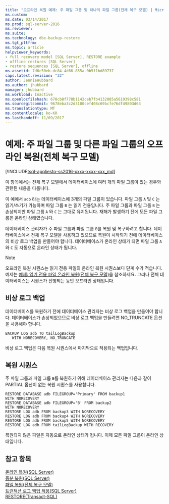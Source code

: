 ```yaml
---
title: "오프라인 복원 예제: 주 파일 그룹 및 하나의 파일 그룹(전체 복구 모델) | Microsoft 문서"
ms.custom: 
ms.date: 03/14/2017
ms.prod: sql-server-2016
ms.reviewer: 
ms.suite: 
ms.technology: dbe-backup-restore
ms.tgt_pltfrm: 
ms.topic: article
helpviewer_keywords:
- full recovery model [SQL Server], RESTORE example
- offline restores [SQL Server]
- restore sequences [SQL Server], offline
ms.assetid: 7d6c50eb-dc84-4d66-855a-0b5f1bd89737
caps.latest.revision: "32"
author: JennieHubbard
ms.author: jhubbard
manager: jhubbard
ms.workload: Inactive
ms.openlocfilehash: 678cb8f778b1142ceb7fb4132085a5619398c581
ms.sourcegitcommit: 9678eba3c2d3100cef408c69bcfe76df49803d63
ms.translationtype: MT
ms.contentlocale: ko-KR
ms.lasthandoff: 11/09/2017
---
```

# <a name="example-offline-restore-of-primary-and-one-other-filegroup-full-recovery-model"></a>예제: 주 파일 그룹 및 다른 파일 그룹의 오프라인 복원(전체 복구 모델)
[!INCLUDE[tsql-appliesto-ss2016-xxxx-xxxx-xxx_md](../../includes/tsql-appliesto-ss2016-xxxx-xxxx-xxx-md.md)]

  이 항목에서는 전체 복구 모델에서 데이터베이스에 여러 개의 파일 그룹이 있는 경우와 관련된 내용을 다룹니다.  
  
 이 예에서 `adb` 라는 데이터베이스에 3개의 파일 그룹이 있습니다. 파일 그룹 `A` 및 `C` 는 읽기/쓰기가 가능하며 파일 그룹 `B` 는 읽기 전용입니다. 주 파일 그룹과 파일 그룹 `B` 는 손상되지만 파일 그룹 `A` 와 `C` 는 그대로 유지됩니다. 재해가 발생하기 전에 모든 파일 그룹은 온라인 상태였습니다.  
  
 데이터베이스 관리자가 주 파일 그룹과 파일 그룹 `B`를 복원 및 복구하려고 합니다. 데이터베이스에서 전체 복구 모델을 사용하고 있으므로 복원이 시작되기 전에 데이터베이스의 비상 로그 백업을 만들어야 합니다. 데이터베이스가 온라인 상태가 되면 파일 그룹 `A` 와 `C` 도 자동으로 온라인 상태가 됩니다.  
  
> [!NOTE]  
>  오프라인 복원 시퀀스는 읽기 전용 파일의 온라인 복원 시퀀스보다 단계 수가 적습니다. 예제는 [예제: 읽기 전용 파일 온라인 복원&#40;전체 복구 모델&#41;](../../relational-databases/backup-restore/example-online-restore-of-a-read-only-file-full-recovery-model.md)을 참조하세요. 그러나 전체 데이터베이스는 시퀀스가 진행되는 동안 오프라인 상태입니다.  
  
## <a name="tail-log-backup"></a>비상 로그 백업  
 데이터베이스를 복원하기 전에 데이터베이스 관리자는 비상 로그 백업을 만들어야 합니다. 데이터베이스가 손상되었으므로 비상 로그 백업을 만들려면 NO_TRUNCATE 옵션을 사용해야 합니다.  
  
```  
BACKUP LOG adb TO tailLogBackup   
   WITH NORECOVERY, NO_TRUNCATE  
```  
  
 비상 로그 백업은 다음 복원 시퀀스에서 마지막으로 적용되는 백업입니다.  
  
## <a name="restore-sequence"></a>복원 시퀀스  
 주 파일 그룹과 파일 그룹 `B`를 복원하기 위해 데이터베이스 관리자는 다음과 같이 PARTIAL 옵션이 없는 복원 시퀀스를 사용합니다.  
  
```  
RESTORE DATABASE adb FILEGROUP='Primary' FROM backup1   
WITH NORECOVERY  
RESTORE DATABASE adb FILEGROUP='B' FROM backup2   
WITH NORECOVERY  
RESTORE LOG adb FROM backup3 WITH NORECOVERY  
RESTORE LOG adb FROM backup4 WITH NORECOVERY  
RESTORE LOG adb FROM backup5 WITH NORECOVERY  
RESTORE LOG adb FROM tailLogBackup WITH RECOVERY  
```  
  
 복원되지 않은 파일은 자동으로 온라인 상태가 됩니다. 이제 모든 파일 그룹이 온라인 상태입니다.  
  
## <a name="see-also"></a>참고 항목  
 [온라인 복원&#40;SQL Server&#41;](../../relational-databases/backup-restore/online-restore-sql-server.md)   
 [증분 복원&#40;SQL Server&#41;](../../relational-databases/backup-restore/piecemeal-restores-sql-server.md)   
 [파일 복원&#40;전체 복구 모델&#41;](../../relational-databases/backup-restore/file-restores-full-recovery-model.md)   
 [트랜잭션 로그 백업 적용&#40;SQL Server&#41;](../../relational-databases/backup-restore/apply-transaction-log-backups-sql-server.md)   
 [RESTORE&#40;Transact-SQL&#41;](../../t-sql/statements/restore-statements-transact-sql.md)  
  
  
